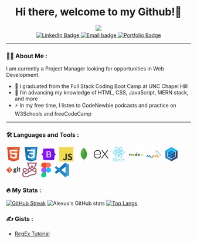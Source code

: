 <div id="header" align="center">
  <h1>Hi there, welcome to my Github!👋</h1>
  <img src="https://media.giphy.com/media/7TcdtHOCxo3meUvPgj/giphy.gif" width="100"/>
</div>
<div id="badges" align="center">
  <a href="https://www.linkedin.com/in/grayad7">
    <img src="https://img.shields.io/badge/LinkedIn-blue?style=for-the-badge&logo=linkedin&logoColor=white" alt="LinkedIn Badge"/>
  </a>
  <a href="mailto:alexus_gray@alumni.unc.edu">
    <img src="https://img.shields.io/badge/Email-yellow?style=for-the-badge&logo=Minutemailer&logoColor=white" alt="Email badge"/>
  </a>
  <a href="https://grayad.github.io/my-portfolio/">
    <img src="https://img.shields.io/badge/Portfolio-blue?style=for-the-badge&logo=Awesome Lists&logoColor=white" alt="Portfolio Badge"/>
  </a>
</div>

---

### :woman_technologist: About Me :

I am currently a Project Manager looking for opportunities in Web Development. 

- 🔭 I graduated from the Full Stack Coding Boot Camp at UNC Chapel Hill
- 🌱 I’m advancing my knowledge of HTML, CSS, JavaScript, MERN stack, and more
- ⚡ In my free time, I listen to CodeNewbie podcasts and practice on W3Schools and freeCodeCamp

---

### :hammer_and_wrench: Languages and Tools :
<div>
  <img src="https://github.com/devicons/devicon/blob/master/icons/html5/html5-original.svg" title="HTML5" alt="HTML" width="40" height="40"/>&nbsp;
  <img src="https://github.com/devicons/devicon/blob/master/icons/css3/css3-original.svg" title="CSS3" alt="CSS3" width="40" height="40"/>&nbsp;
  <img src="https://github.com/devicons/devicon/blob/master/icons/bootstrap/bootstrap-original.svg" title="Bootstrap" alt="Bootstrap" width="40" height="40"/>&nbsp;
  <img src="https://github.com/devicons/devicon/blob/master/icons/javascript/javascript-original.svg" title="JavaScript" alt="JavaScript" width="40" height="40"/>&nbsp;
  <img src="https://github.com/devicons/devicon/blob/master/icons/mongodb/mongodb-original.svg" title="MongoDB" alt="MongoDB" width="40" height="40"/>&nbsp;
  <img src="https://github.com/devicons/devicon/blob/master/icons/express/express-original.svg" title="Express" alt="Express" width="40" height="40"/>&nbsp;
  <img src="https://github.com/devicons/devicon/blob/master/icons/react/react-original-wordmark.svg" title="React" alt="React" width="40" height="40"/>&nbsp;
  <img src="https://github.com/devicons/devicon/blob/master/icons/nodejs/nodejs-original-wordmark.svg" title="NodeJS" alt="NodeJS" width="40" height="40"/>&nbsp;
  <img src="https://github.com/devicons/devicon/blob/master/icons/mysql/mysql-original-wordmark.svg" title="MySQL"  alt="MySQL" width="40" height="40"/>&nbsp;
  <img src="https://github.com/devicons/devicon/blob/master/icons/sequelize/sequelize-original.svg" title="Sequelize"  alt="Sequelize" width="40" height="40"/>&nbsp;
  <img src="https://github.com/devicons/devicon/blob/master/icons/git/git-original-wordmark.svg" title="Git" **alt="Git" width="40" height="40"/>
  <img src="https://github.com/devicons/devicon/blob/master/icons/jest/jest-plain.svg" title="Jest" **alt="Jest" width="40" height="40"/>
  <img src="https://github.com/devicons/devicon/blob/master/icons/figma/figma-original.svg" title="Figma" **alt="Figma" width="40" height="40"/>
  <img src="https://github.com/devicons/devicon/blob/master/icons/vscode/vscode-original.svg" title="VScode" **alt="VScode" width="40" height="40"/>
</div>


### :fire: My Stats :
[![GitHub Streak](https://github-readme-streak-stats.herokuapp.com?user=grayad&theme=tokyonight)](https://git.io/streak-stats)
![Alexus's GitHub stats](https://github-readme-stats.vercel.app/api?username=grayad&show_icons=true&theme=tokyonight)
[![Top Langs](https://github-readme-stats.vercel.app/api/top-langs/?username=grayad&theme=tokyonight)](https://github.com/grayad/github-readme-stats)

### :writing_hand: Gists :
<ul>
  <li>
    <a href="https://gist.github.com/grayad/0b710ba036320e33b222738ba2fc1f1f">RegEx Tutorial<a>
  </li>
 </ul>
